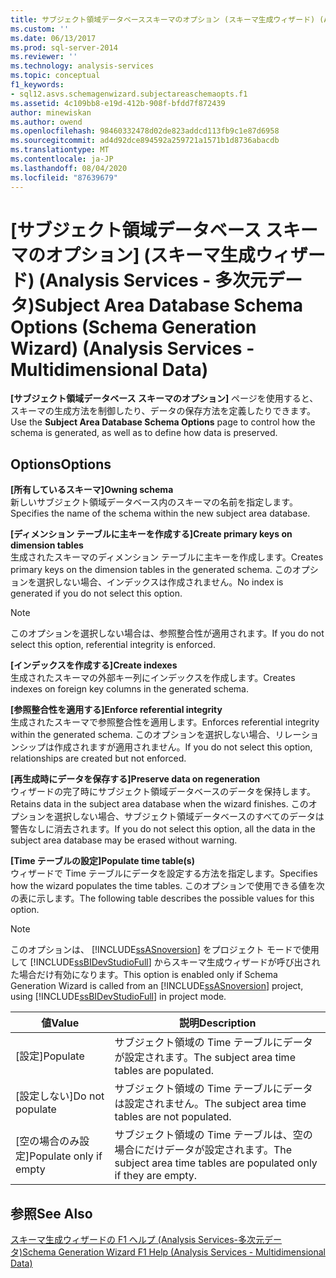```yaml
---
title: サブジェクト領域データベーススキーマのオプション (スキーマ生成ウィザード) (Analysis Services-多次元データ) |Microsoft Docs
ms.custom: ''
ms.date: 06/13/2017
ms.prod: sql-server-2014
ms.reviewer: ''
ms.technology: analysis-services
ms.topic: conceptual
f1_keywords:
- sql12.asvs.schemagenwizard.subjectareaschemaopts.f1
ms.assetid: 4c109bb8-e19d-412b-908f-bfdd7f872439
author: minewiskan
ms.author: owend
ms.openlocfilehash: 98460332478d02de823addcd113fb9c1e87d6958
ms.sourcegitcommit: ad4d92dce894592a259721a1571b1d8736abacdb
ms.translationtype: MT
ms.contentlocale: ja-JP
ms.lasthandoff: 08/04/2020
ms.locfileid: "87639679"
---
```

# <a name="subject-area-database-schema-options-schema-generation-wizard-analysis-services---multidimensional-data"></a><span data-ttu-id="774aa-102">[サブジェクト領域データベース スキーマのオプション] (スキーマ生成ウィザード) (Analysis Services - 多次元データ)</span><span class="sxs-lookup"><span data-stu-id="774aa-102">Subject Area Database Schema Options (Schema Generation Wizard) (Analysis Services - Multidimensional Data)</span></span>
  <span data-ttu-id="774aa-103">**[サブジェクト領域データベース スキーマのオプション]** ページを使用すると、スキーマの生成方法を制御したり、データの保存方法を定義したりできます。</span><span class="sxs-lookup"><span data-stu-id="774aa-103">Use the **Subject Area Database Schema Options** page to control how the schema is generated, as well as to define how data is preserved.</span></span>  
  
## <a name="options"></a><span data-ttu-id="774aa-104">Options</span><span class="sxs-lookup"><span data-stu-id="774aa-104">Options</span></span>  
 <span data-ttu-id="774aa-105">**[所有しているスキーマ]**</span><span class="sxs-lookup"><span data-stu-id="774aa-105">**Owning schema**</span></span>  
 <span data-ttu-id="774aa-106">新しいサブジェクト領域データベース内のスキーマの名前を指定します。</span><span class="sxs-lookup"><span data-stu-id="774aa-106">Specifies the name of the schema within the new subject area database.</span></span>  
  
 <span data-ttu-id="774aa-107">**[ディメンション テーブルに主キーを作成する]**</span><span class="sxs-lookup"><span data-stu-id="774aa-107">**Create primary keys on dimension tables**</span></span>  
 <span data-ttu-id="774aa-108">生成されたスキーマのディメンション テーブルに主キーを作成します。</span><span class="sxs-lookup"><span data-stu-id="774aa-108">Creates primary keys on the dimension tables in the generated schema.</span></span> <span data-ttu-id="774aa-109">このオプションを選択しない場合、インデックスは作成されません。</span><span class="sxs-lookup"><span data-stu-id="774aa-109">No index is generated if you do not select this option.</span></span>  
  
> [!NOTE]  
>  <span data-ttu-id="774aa-110">このオプションを選択しない場合は、参照整合性が適用されます。</span><span class="sxs-lookup"><span data-stu-id="774aa-110">If you do not select this option, referential integrity is enforced.</span></span>  
  
 <span data-ttu-id="774aa-111">**[インデックスを作成する]**</span><span class="sxs-lookup"><span data-stu-id="774aa-111">**Create indexes**</span></span>  
 <span data-ttu-id="774aa-112">生成されたスキーマの外部キー列にインデックスを作成します。</span><span class="sxs-lookup"><span data-stu-id="774aa-112">Creates indexes on foreign key columns in the generated schema.</span></span>  
  
 <span data-ttu-id="774aa-113">**[参照整合性を適用する]**</span><span class="sxs-lookup"><span data-stu-id="774aa-113">**Enforce referential integrity**</span></span>  
 <span data-ttu-id="774aa-114">生成されたスキーマで参照整合性を適用します。</span><span class="sxs-lookup"><span data-stu-id="774aa-114">Enforces referential integrity within the generated schema.</span></span> <span data-ttu-id="774aa-115">このオプションを選択しない場合、リレーションシップは作成されますが適用されません。</span><span class="sxs-lookup"><span data-stu-id="774aa-115">If you do not select this option, relationships are created but not enforced.</span></span>  
  
 <span data-ttu-id="774aa-116">**[再生成時にデータを保存する]**</span><span class="sxs-lookup"><span data-stu-id="774aa-116">**Preserve data on regeneration**</span></span>  
 <span data-ttu-id="774aa-117">ウィザードの完了時にサブジェクト領域データベースのデータを保持します。</span><span class="sxs-lookup"><span data-stu-id="774aa-117">Retains data in the subject area database when the wizard finishes.</span></span> <span data-ttu-id="774aa-118">このオプションを選択しない場合、サブジェクト領域データベースのすべてのデータは警告なしに消去されます。</span><span class="sxs-lookup"><span data-stu-id="774aa-118">If you do not select this option, all the data in the subject area database may be erased without warning.</span></span>  
  
 <span data-ttu-id="774aa-119">**[Time テーブルの設定]**</span><span class="sxs-lookup"><span data-stu-id="774aa-119">**Populate time table(s)**</span></span>  
 <span data-ttu-id="774aa-120">ウィザードで Time テーブルにデータを設定する方法を指定します。</span><span class="sxs-lookup"><span data-stu-id="774aa-120">Specifies how the wizard populates the time tables.</span></span> <span data-ttu-id="774aa-121">このオプションで使用できる値を次の表に示します。</span><span class="sxs-lookup"><span data-stu-id="774aa-121">The following table describes the possible values for this option.</span></span>  
  
> [!NOTE]  
>  <span data-ttu-id="774aa-122">このオプションは、 [!INCLUDE[ssASnoversion](../includes/ssasnoversion-md.md)] をプロジェクト モードで使用して [!INCLUDE[ssBIDevStudioFull](../includes/ssbidevstudiofull-md.md)] からスキーマ生成ウィザードが呼び出された場合だけ有効になります。</span><span class="sxs-lookup"><span data-stu-id="774aa-122">This option is enabled only if Schema Generation Wizard is called from an [!INCLUDE[ssASnoversion](../includes/ssasnoversion-md.md)] project, using [!INCLUDE[ssBIDevStudioFull](../includes/ssbidevstudiofull-md.md)] in project mode.</span></span>  
  
|<span data-ttu-id="774aa-123">値</span><span class="sxs-lookup"><span data-stu-id="774aa-123">Value</span></span>|<span data-ttu-id="774aa-124">説明</span><span class="sxs-lookup"><span data-stu-id="774aa-124">Description</span></span>|  
|-----------|-----------------|  
|<span data-ttu-id="774aa-125">[設定]</span><span class="sxs-lookup"><span data-stu-id="774aa-125">Populate</span></span>|<span data-ttu-id="774aa-126">サブジェクト領域の Time テーブルにデータが設定されます。</span><span class="sxs-lookup"><span data-stu-id="774aa-126">The subject area time tables are populated.</span></span>|  
|<span data-ttu-id="774aa-127">[設定しない]</span><span class="sxs-lookup"><span data-stu-id="774aa-127">Do not populate</span></span>|<span data-ttu-id="774aa-128">サブジェクト領域の Time テーブルにデータは設定されません。</span><span class="sxs-lookup"><span data-stu-id="774aa-128">The subject area time tables are not populated.</span></span>|  
|<span data-ttu-id="774aa-129">[空の場合のみ設定]</span><span class="sxs-lookup"><span data-stu-id="774aa-129">Populate only if empty</span></span>|<span data-ttu-id="774aa-130">サブジェクト領域の Time テーブルは、空の場合にだけデータが設定されます。</span><span class="sxs-lookup"><span data-stu-id="774aa-130">The subject area time tables are populated only if they are empty.</span></span>|  
  
## <a name="see-also"></a><span data-ttu-id="774aa-131">参照</span><span class="sxs-lookup"><span data-stu-id="774aa-131">See Also</span></span>  
 [<span data-ttu-id="774aa-132">スキーマ生成ウィザードの F1 ヘルプ &#40;Analysis Services-多次元データ&#41;</span><span class="sxs-lookup"><span data-stu-id="774aa-132">Schema Generation Wizard F1 Help &#40;Analysis Services - Multidimensional Data&#41;</span></span>](schema-generation-wizard-f1-help-analysis-services-multidimensional-data.md)  
  
  
